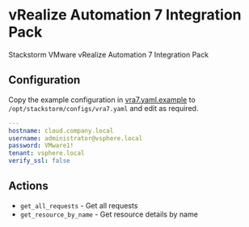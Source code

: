 # vRealize Automation 7 Integration Pack

Stackstorm VMware vRealize Automation 7 Integration Pack

## Configuration

Copy the example configuration in [vra7.yaml.example](./vra7.yaml.example)
to `/opt/stackstorm/configs/vra7.yaml` and edit as required.

```yaml
---
hostname: cloud.company.local
username: administrator@vsphere.local
password: VMware1!
tenant: vsphere.local
verify_ssl: false
```

## Actions

* `get_all_requests` - Get all requests
* `get_resource_by_name` - Get resource details by name
